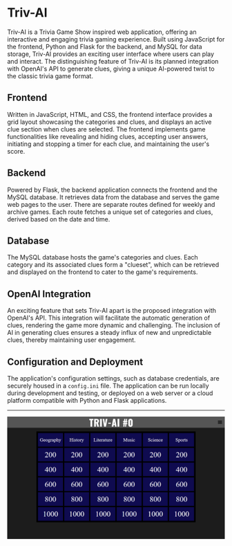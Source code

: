 # Triv-AI

Triv-AI is a Trivia Game Show inspired web application, offering an interactive and engaging trivia gaming experience. Built using JavaScript for the frontend, Python and Flask for the backend, and MySQL for data storage, Triv-AI provides an exciting user interface where users can play and interact. The distinguishing feature of Triv-AI is its planned integration with OpenAI's API to generate clues, giving a unique AI-powered twist to the classic trivia game format.

## Frontend

Written in JavaScript, HTML, and CSS, the frontend interface provides a grid layout showcasing the categories and clues, and displays an active clue section when clues are selected. The frontend implements game functionalities like revealing and hiding clues, accepting user answers, initiating and stopping a timer for each clue, and maintaining the user's score.

## Backend

Powered by Flask, the backend application connects the frontend and the MySQL database. It retrieves data from the database and serves the game web pages to the user. There are separate routes defined for weekly and archive games. Each route fetches a unique set of categories and clues, derived based on the date and time.

## Database

The MySQL database hosts the game's categories and clues. Each category and its associated clues form a "clueset", which can be retrieved and displayed on the frontend to cater to the game's requirements.

## OpenAI Integration

An exciting feature that sets Triv-AI apart is the proposed integration with OpenAI's API. This integration will facilitate the automatic generation of clues, rendering the game more dynamic and challenging. The inclusion of AI in generating clues ensures a steady influx of new and unpredictable clues, thereby maintaining user engagement.

## Configuration and Deployment

The application's configuration settings, such as database credentials, are securely housed in a `config.ini` file. The application can be run locally during development and testing, or deployed on a web server or a cloud platform compatible with Python and Flask applications.

---

![Triv-AI logo](/static/screenshot.png)
